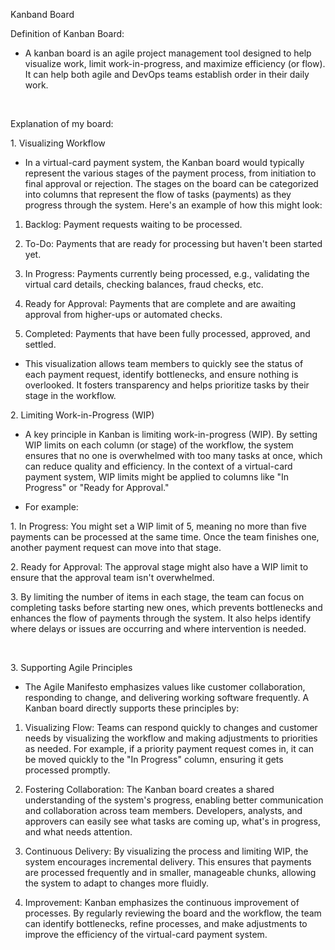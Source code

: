 Kanband Board

Definition of Kanban Board:

*   A kanban board is an agile project management tool designed to help visualize work, limit work-in-progress, and maximize efficiency (or flow). It can help both agile and DevOps teams establish order in their daily work.

<br>

Explanation of my board:

1\. Visualizing Workflow

*   In a virtual-card payment system, the Kanban board would typically represent the various stages of the payment process, from initiation to final approval or rejection. The stages on the board can be categorized into columns that represent the flow of tasks (payments) as they progress through the system. Here's an example of how this might look:
    

1.  Backlog: Payment requests waiting to be processed.
    
2.  To-Do: Payments that are ready for processing but haven't been started yet.
    
3.  In Progress: Payments currently being processed, e.g., validating the virtual card details, checking balances, fraud checks, etc.
    
4.  Ready for Approval: Payments that are complete and are awaiting approval from higher-ups or automated checks.
    
5.  Completed: Payments that have been fully processed, approved, and settled.
    

*   This visualization allows team members to quickly see the status of each payment request, identify bottlenecks, and ensure nothing is overlooked. It fosters transparency and helps prioritize tasks by their stage in the workflow.
    

2\. Limiting Work-in-Progress (WIP)

*   A key principle in Kanban is limiting work-in-progress (WIP). By setting WIP limits on each column (or stage) of the workflow, the system ensures that no one is overwhelmed with too many tasks at once, which can reduce quality and efficiency. In the context of a virtual-card payment system, WIP limits might be applied to columns like "In Progress" or "Ready for Approval."
    
*   For example:
    

1\. In Progress: You might set a WIP limit of 5, meaning no more than five payments can be processed at the same time. Once the team finishes one, another payment request can move into that stage.

2\. Ready for Approval: The approval stage might also have a WIP limit to ensure that the approval team isn't overwhelmed.

3\. By limiting the number of items in each stage, the team can focus on completing tasks before starting new ones, which prevents bottlenecks and enhances the flow of payments through the system. It also helps identify where delays or issues are occurring and where intervention is needed.

<br>

3\. Supporting Agile Principles

*   The Agile Manifesto emphasizes values like customer collaboration, responding to change, and delivering working software frequently. A Kanban board directly supports these principles by:
    

1.  Visualizing Flow: Teams can respond quickly to changes and customer needs by visualizing the workflow and making adjustments to priorities as needed. For example, if a priority payment request comes in, it can be moved quickly to the "In Progress" column, ensuring it gets processed promptly.
    
2.  Fostering Collaboration: The Kanban board creates a shared understanding of the system's progress, enabling better communication and collaboration across team members. Developers, analysts, and approvers can easily see what tasks are coming up, what's in progress, and what needs attention.
    
3.  Continuous Delivery: By visualizing the process and limiting WIP, the system encourages incremental delivery. This ensures that payments are processed frequently and in smaller, manageable chunks, allowing the system to adapt to changes more fluidly.
    
4.  Improvement: Kanban emphasizes the continuous improvement of processes. By regularly reviewing the board and the workflow, the team can identify bottlenecks, refine processes, and make adjustments to improve the efficiency of the virtual-card payment system.
